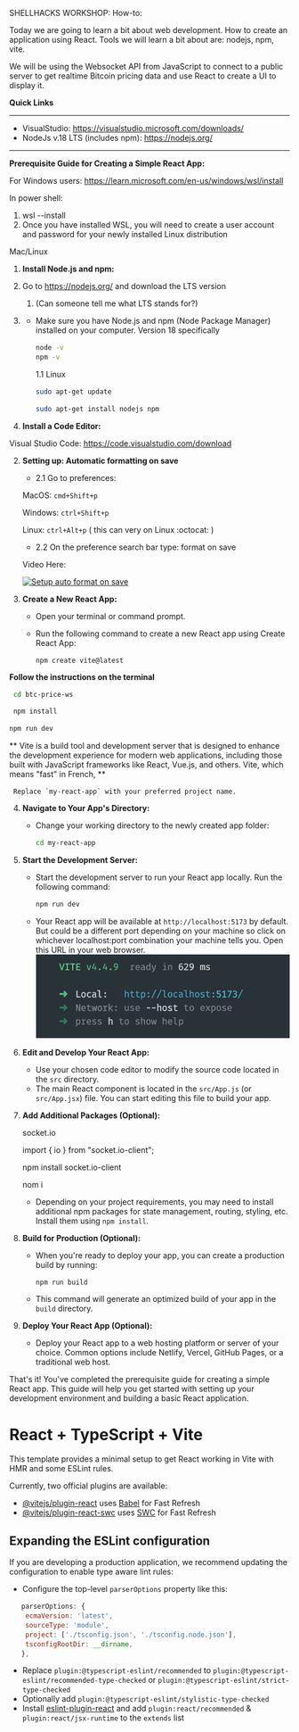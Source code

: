 SHELLHACKS WORKSHOP: How-to:

Today we are going to learn a bit about web development. How to create an application using React. Tools we will learn a bit about are: nodejs, npm, vite.

We will be using the Websocket API from JavaScript to connect to a public server to get realtime Bitcoin pricing data and use React to create a UI to display it.

**Quick Links**

---

- VisualStudio: https://visualstudio.microsoft.com/downloads/
- NodeJs v.18 LTS (includes npm): https://nodejs.org/

---

**Prerequisite Guide for Creating a Simple React App:**

For Windows users:
https://learn.microsoft.com/en-us/windows/wsl/install

In power shell:

1. wsl --install
2. Once you have installed WSL, you will need to create a user account and password for your newly installed Linux distribution

Mac/Linux

1.  **Install Node.js and npm:**

1.  Go to https://nodejs.org/ and download the LTS version
    1. (Can someone tell me what LTS stands for?)
1.  - Make sure you have Node.js and npm (Node Package Manager) installed on your computer. Version 18 specifically

      ```bash
      node -v
      npm -v
      ```

      1.1 Linux

      ```bash
      sudo apt-get update
      ```

      ```bash
      sudo apt-get install nodejs npm
      ```

1.  **Install a Code Editor:**

Visual Studio Code:
https://code.visualstudio.com/download

2. **Setting up: Automatic formatting on save**

   - 2.1 Go to preferences:

   MacOS: `cmd+Shift+p`

   Windows: `ctrl+Shift+p`

   Linux: `ctrl+Alt+p` ( this can very on Linux :octocat: )

   - 2.2 On the preference search bar type: format on save

   Video Here:

   [![Setup auto format on save](https://img.youtube.com/vi/WCsHvCdyPY8/0.jpg)](https://www.youtube.com/watch?v=WCsHvCdyPY8)

3. **Create a New React App:**

   - Open your terminal or command prompt.
   - Run the following command to create a new React app using Create React App:

     ```bash/bash
     npm create vite@latest
     ```

**Follow the instructions on the terminal**

```bash
 cd btc-price-ws
 ```
```bash
 npm install
 ```
 ```bash
 npm run dev
 ```


** Vite is a build tool and development server that is designed to enhance the development experience for modern web applications, including those built with JavaScript frameworks like React, Vue.js, and others. Vite, which means "fast" in French, **

     Replace `my-react-app` with your preferred project name.

4. **Navigate to Your App's Directory:**

   - Change your working directory to the newly created app folder:

     ```bash
     cd my-react-app
     ```

5. **Start the Development Server:**

   - Start the development server to run your React app locally. Run the following command:

     ```bash
     npm run dev
     ```

   - Your React app will be available at `http://localhost:5173` by default.
   But could be a different port depending on your machine so click on whichever localhost:port combination your machine tells you. Open this URL in your web browser.
   ![Default Port](public/static/localhost_port.png)

6. **Edit and Develop Your React App:**

   - Use your chosen code editor to modify the source code located in the `src` directory.
   - The main React component is located in the `src/App.js` (or `src/App.jsx`) file. You can start editing this file to build your app.

7. **Add Additional Packages (Optional):**

   socket.io

   import { io } from "socket.io-client";

   npm install socket.io-client

   nom i

   - Depending on your project requirements, you may need to install additional npm packages for state management, routing, styling, etc. Install them using `npm install`.

8. **Build for Production (Optional):**

   - When you're ready to deploy your app, you can create a production build by running:

     ```bash
     npm run build
     ```

   - This command will generate an optimized build of your app in the `build` directory.

9. **Deploy Your React App (Optional):**

   - Deploy your React app to a web hosting platform or server of your choice. Common options include Netlify, Vercel, GitHub Pages, or a traditional web host.

That's it! You've completed the prerequisite guide for creating a simple React app. This guide will help you get started with setting up your development environment and building a basic React application.

# React + TypeScript + Vite

This template provides a minimal setup to get React working in Vite with HMR and some ESLint rules.

Currently, two official plugins are available:

- [@vitejs/plugin-react](https://github.com/vitejs/vite-plugin-react/blob/main/packages/plugin-react/README.md) uses [Babel](https://babeljs.io/) for Fast Refresh
- [@vitejs/plugin-react-swc](https://github.com/vitejs/vite-plugin-react-swc) uses [SWC](https://swc.rs/) for Fast Refresh

## Expanding the ESLint configuration

If you are developing a production application, we recommend updating the configuration to enable type aware lint rules:

- Configure the top-level `parserOptions` property like this:

```js
   parserOptions: {
    ecmaVersion: 'latest',
    sourceType: 'module',
    project: ['./tsconfig.json', './tsconfig.node.json'],
    tsconfigRootDir: __dirname,
   },
```

- Replace `plugin:@typescript-eslint/recommended` to `plugin:@typescript-eslint/recommended-type-checked` or `plugin:@typescript-eslint/strict-type-checked`
- Optionally add `plugin:@typescript-eslint/stylistic-type-checked`
- Install [eslint-plugin-react](https://github.com/jsx-eslint/eslint-plugin-react) and add `plugin:react/recommended` & `plugin:react/jsx-runtime` to the `extends` list
